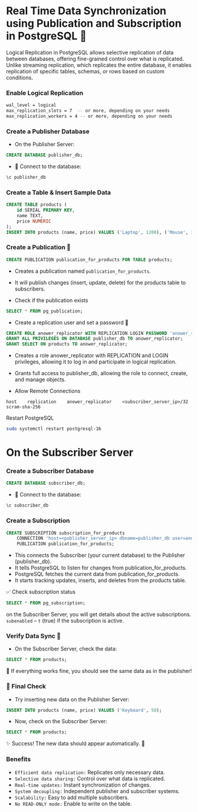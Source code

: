 # Real Time Data Synchronization using Publication and Subscription in PostgreSQL 🚀
Logical Replication in PostgreSQL allows selective replication of data between databases, offering fine-grained control over what is replicated. Unlike streaming replication, which replicates the entire database, it enables replication of specific tables, schemas, or rows based on custom conditions.

### Enable Logical Replication
```bash
wal_level = logical
max_replication_slots = 7  -- or more, depending on your needs
max_replication_workers = 4 -- or more, depending on your needs
```
### Create a Publisher Database
- On the Publisher Server:
```sql
CREATE DATABASE publisher_db;
```

- 🔌 Connect to the database:
```sql
\c publisher_db
```

### Create a Table & Insert Sample Data
```sql
CREATE TABLE products (
    id SERIAL PRIMARY KEY,
    name TEXT,
    price NUMERIC
);
INSERT INTO products (name, price) VALUES ('Laptop', 1200), ('Mouse', 30);
```


### Create a Publication 📢

```sql
CREATE PUBLICATION publication_for_products FOR TABLE products;
```
- Creates a publication named `publication_for_products`.
- It will publish changes (insert, update, delete) for the products table to subscribers.

- Check if the publication exists
```sql
SELECT * FROM pg_publication;
```

- Create a replication user and set a password 🔐
```sql
CREATE ROLE anower_replicator WITH REPLICATION LOGIN PASSWORD 'anower_replicator123';
GRANT ALL PRIVILEGES ON DATABASE publisher_db TO anower_replicator;
GRANT SELECT ON products TO anower_replicator;
```
- Creates a role anower_replicator with REPLICATION and LOGIN privileges, allowing it to log in and participate in logical replication.
- Grants full access to publisher_db, allowing the role to connect, create, and manage objects.

- Allow Remote Connections

```nginx
host    replication    anower_replicator    <subscriber_server_ip>/32    scram-sha-256
```

Restart PostgreSQL
```bash
sudo systemctl restart postgresql-16
```


# On the Subscriber Server

### Create a Subscriber Database
```sql
CREATE DATABASE subscriber_db;
```

- 🔌 Connect to the database:
```sql
\c subscriber_db
```

### Create a Subscription
```sql
CREATE SUBSCRIPTION subscription_for_products 
    CONNECTION 'host=<publisher_server_ip> dbname=publisher_db user=anower_replicator password=anower_replicator123'
    PUBLICATION publication_for_products;
```
- This connects the Subscriber (your current database) to the Publisher (publisher_db).
- It tells PostgreSQL to listen for changes from publication_for_products.
- PostgreSQL fetches the current data from publication_for_products.
- It starts tracking updates, inserts, and deletes from the products table.


✅ Check subscription status
```sql
SELECT * FROM pg_subscription;
```
on the Subscriber Server, you will get details about the active subscriptions.
`subenabled` – `t` (true) if the subscription is active.

### Verify Data Sync 🎉
- On the Subscriber Server, check the data:
```sql
SELECT * FROM products;
```

🎉 If everything works fine, you should see the same data as in the publisher!

### 🏁 Final Check

- Try inserting new data on the Publisher Server:
```sql
INSERT INTO products (name, price) VALUES ('Keyboard', 50);
```

- Now, check on the Subscriber Server:
```sql
SELECT * FROM products;
```

✨ Success! The new data should appear automatically. 🎉

### Benefits 

- `Efficient data replication:` Replicates only necessary data.
- `Selective data sharing:` Control over what data is replicated.
- `Real-time updates:` Instant synchronization of changes.
- `System decoupling:` Independent publisher and subscriber systems.
- `Scalability:` Easy to add multiple subscribers.
- `No READ-ONLY mode:` Enable to write on the table.
